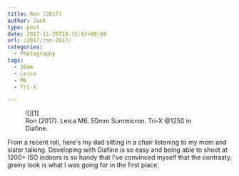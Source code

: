 ```yaml
---
title: Ron (2017)
author: Jack
type: post
date: 2017-11-26T18:35:03+00:00
url: /2017/ron-2017/
categories:
  - Photography
tags:
  - 35mm
  - Leica
  - M6
  - Tri-X

---
```

 <figure class="wp-block-image">
    ![][1] <figcaption>Ron (2017). Leica M6. 50mm Summicron. Tri-X @1250 in Diafine.</figcaption> </figure> From a recent roll, here's my dad sitting in a chair listening to my mom and sister talking. Developing with Diafine is so easy and being able to shoot at 1200+ ISO indoors is so handy that I've convinced myself that the contrasty, grainy look is what I was going for in the first place.

 [1]: https://jack.baty.net/wp-content/uploads/2017/11/2017-Roll-047_04-Ron-edit.jpg